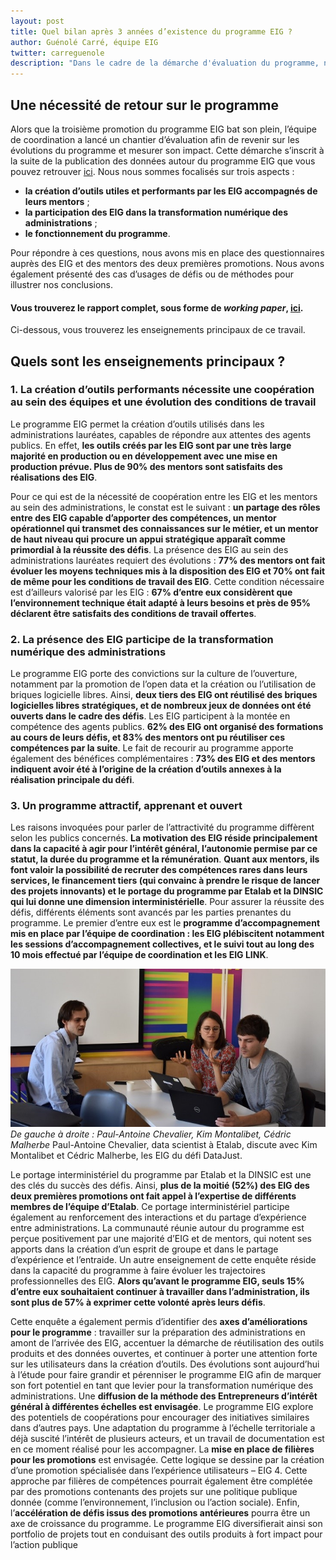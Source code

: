 ```yaml
---
layout: post
title: Quel bilan après 3 années d’existence du programme EIG ? 
author: Guénolé Carré, équipe EIG
twitter: carreguenole
description: "Dans le cadre de la démarche d'évaluation du programme, nous vous présentons les résultats de l'enquête menée auprès des EIG et des mentors des deux premières promotions"
---
```

## Une nécessité de retour sur le programme 

Alors que la troisième promotion du programme EIG bat son plein, l’équipe de coordination a lancé un chantier d’évaluation afin de revenir sur les évolutions du programme et  mesurer son impact. Cette démarche s’inscrit à la suite de la publication des données autour du programme EIG que vous pouvez retrouver [ici](https://entrepreneur-interet-general.etalab.gouv.fr/blog/2019/06/12/demarche-mesure-impact-eig.html).
Nous nous sommes focalisés sur trois aspects :
-	**la création d’outils utiles et performants par les EIG accompagnés de leurs mentors** ;
-	**la participation des EIG dans la transformation numérique des administrations** ;
-	**le fonctionnement du programme**.

Pour répondre à ces questions, nous avons mis en place des questionnaires auprès des EIG et des mentors des deux premières promotions. Nous avons également présenté des cas d’usages de défis ou de méthodes pour illustrer nos conclusions.

#### **Vous trouverez le rapport complet, sous forme de *working paper*, [ici](https://entrepreneur-interet-general.etalab.gouv.fr/docs/ProgrammeEIG-Rapport_devaluation-WorkingPaper.pdf)**.

Ci-dessous, vous trouverez les enseignements principaux de ce travail.

## Quels sont les enseignements principaux ? 

### 1.	La création d’outils performants nécessite une coopération au sein des équipes et une évolution des conditions de travail
Le programme EIG permet la création d’outils utilisés dans les administrations lauréates, capables de répondre aux attentes des agents publics. En effet, **les outils créés par les EIG sont par une très large majorité en production ou en développement avec une mise en production prévue. Plus de 90% des mentors sont satisfaits des réalisations des EIG**.

Pour ce qui est de la nécessité de coopération entre les EIG et les mentors au sein des administrations, le constat est le suivant : **un partage des rôles entre des EIG capable d’apporter des compétences, un mentor opérationnel qui transmet des connaissances sur le métier, et un mentor de haut niveau qui procure un appui stratégique apparaît comme primordial à la réussite des défis**.
La présence des EIG au sein des administrations lauréates requiert des évolutions : **77% des mentors ont fait évoluer les moyens techniques mis à la disposition des EIG et 70% ont fait de même pour les conditions de travail des EIG**. Cette condition nécessaire est d’ailleurs valorisé par les EIG : **67% d’entre eux considèrent que l’environnement technique était adapté à leurs besoins et près de 95% déclarent être satisfaits des conditions de travail offertes**.

### 2.	La présence des EIG participe de la transformation numérique des administrations
Le programme EIG porte des convictions sur la culture de l’ouverture, notamment par la promotion de l’open data et la création ou l’utilisation de briques logicielle libres. Ainsi, **deux tiers des EIG ont réutilisé des briques logicielles libres stratégiques, et de nombreux jeux de données ont été ouverts dans le cadre des défis**.
Les EIG participent à la montée en compétence des agents publics. **62% des EIG ont organisé des formations au cours de leurs défis, et 83% des mentors ont pu réutiliser ces compétences par la suite**.
Le fait de recourir au programme apporte également des bénéfices complémentaires : **73% des EIG et des mentors indiquent avoir été à l’origine de la création d’outils annexes à la réalisation principale du défi**. 

### 3.	Un programme attractif, apprenant et ouvert
Les raisons invoquées pour parler de l’attractivité du programme diffèrent selon les publics concernés. **La motivation des EIG réside principalement dans la capacité à agir pour l’intérêt général, l’autonomie permise par ce statut, la durée du programme et la rémunération**.
**Quant aux mentors, ils font valoir la possibilité de recruter des compétences rares dans leurs services, le financement tiers (qui convainc à prendre le risque de lancer des projets innovants) et le portage du programme par Etalab et la DINSIC qui lui donne une dimension interministérielle**. 
Pour assurer la réussite des défis, différents éléments sont avancés par les parties prenantes du programme. Le premier d’entre eux est le **programme d’accompagnement mis en place par l’équipe de coordination : les EIG plébiscitent notamment les sessions d’accompagnement collectives, et le suivi tout au long des 10 mois effectué par l’équipe de coordination et les EIG LINK**.

![Deux hommes et une femme sont assis autour d'une table avec deux ordinateurs. Ils discutent et échangent.](img/blog/datajust-pac.jpg)_De gauche à droite : Paul-Antoine Chevalier, Kim Montalibet, Cédric Malherbe_
Paul-Antoine Chevalier, data scientist à Etalab, discute avec Kim Montalibet et Cédric Malherbe, les EIG du défi DataJust.

Le portage interministériel du programme par Etalab et la DINSIC est une des clés du succès des défis. Ainsi, **plus de la moitié (52%) des EIG des deux premières promotions ont fait appel à l’expertise de différents membres de l’équipe d’Etalab**. Ce portage interministériel participe également au renforcement des interactions et du partage d’expérience entre administrations.
La communauté réunie autour du programme est perçue positivement par une majorité d’EIG et de mentors, qui notent ses apports dans la création d’un esprit de groupe et dans le partage d’expérience et l’entraide.
Un autre enseignement de cette enquête réside dans la capacité du programme à faire évoluer les trajectoires professionnelles des EIG. **Alors qu’avant le programme EIG, seuls 15% d’entre eux souhaitaient continuer à travailler dans l’administration, ils sont plus de 57% à exprimer cette volonté après leurs défis**.

Cette enquête a également permis d’identifier des **axes d’améliorations pour le programme** : travailler sur la préparation des administrations en amont de l’arrivée des EIG, accentuer la démarche de réutilisation des outils produits et des données ouvertes, et continuer à porter une attention forte sur les utilisateurs dans la création d’outils.
Des évolutions sont aujourd’hui à l’étude pour faire grandir et pérenniser le programme EIG afin de marquer son fort potentiel en tant que levier pour la transformation numérique des administrations.
Une **diffusion de la méthode des Entrepreneurs d’intérêt général à différentes échelles est envisagée**. Le programme EIG explore des potentiels de coopérations pour encourager des initiatives similaires dans d’autres pays. Une adaptation du programme à l’échelle territoriale a déjà suscité l’intérêt de plusieurs acteurs, et un travail de documentation est en ce moment réalisé pour les accompagner.
La **mise en place de filières pour les promotions** est envisagée. Cette logique se dessine par la création d’une promotion spécialisée dans l’expérience utilisateurs – EIG 4. Cette approche par filières de compétences pourrait également être complétée par des promotions contenants des projets sur une politique publique donnée (comme l’environnement, l’inclusion ou l’action sociale).
Enfin, l’**accélération de défis issus des promotions antérieures** pourra être un axe de croissance du programme. Le programme EIG diversifierait ainsi son portfolio de projets tout en conduisant des outils produits à fort impact pour l’action publique
